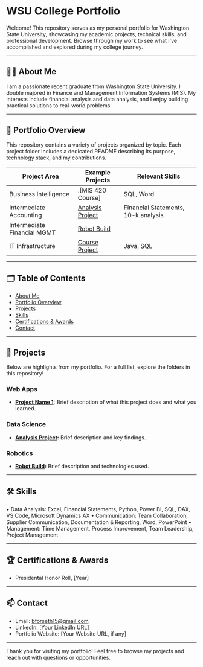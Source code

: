 # WSU College Portfolio

Welcome! This repository serves as my personal portfolio for Washington State University, showcasing my academic projects, technical skills, and professional development. Browse through my work to see what I’ve accomplished and explored during my college journey.

---

## 🧑‍💻 About Me

I am a passionate recent graduate from Washington State University. I double majored in Finance and Management Information Systems (MIS). My interests include financial analysis and data analysis, and I enjoy building practical solutions to real-world problems.

---


## 📂 Portfolio Overview

This repository contains a variety of projects organized by topic. Each project folder includes a dedicated README describing its purpose, technology stack, and my contributions.

| Project Area               | Example Projects          | Relevant Skills       |
|----------------------------|-----------------------------------------|------------------------|
| Business Intelligence      |  .[MIS 420 Course]  | SQL, Word |
| Intermediate Accounting    | [Analysis Project](./Data_Science/Analysis1) | Financial Statements, 10-k analysis |
| Intermediate Financial MGMT| [Robot Build](./Robotics/RobotProject) |           |
| IT Infrastructure          | [Course Project](./Coursework/CourseProject) | Java, SQL              |

---

## 🗂 Table of Contents

- [About Me](#about-me)
- [Portfolio Overview](#portfolio-overview)
- [Projects](#projects)
- [Skills](#skills)
- [Certifications & Awards](#certifications--awards)
- [Contact](#contact)

---

## 🚀 Projects

Below are highlights from my portfolio. For a full list, explore the folders in this repository!

### Web Apps
- **[Project Name 1](./Web_Apps/Project1):** Brief description of what this project does and what you learned.

### Data Science
- **[Analysis Project](./Data_Science/Analysis1):** Brief description and key findings.

### Robotics
- **[Robot Build](./Robotics/RobotProject):** Brief description and technologies used.

---

## 🛠 Skills

•	Data Analysis: Excel, Financial Statements, Python, Power BI, SQL, DAX, VS Code, Microsoft Dynamics AX 
•	Communication: Team Collaboration, Supplier Communication, Documentation & Reporting, Word, PowerPoint
•	Management: Time Management, Process Improvement, Team Leadership, Project Management

---

## 🏆 Certifications & Awards

- Presidental Honor Roll, [Year]


---

## 📫 Contact

- Email: bforseth15@gmail.com
- LinkedIn: [Your LinkedIn URL]
- Portfolio Website: [Your Website URL, if any]

---

Thank you for visiting my portfolio! Feel free to browse my projects and reach out with questions or opportunities.
